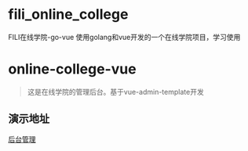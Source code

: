 # fili_online_college
FILI在线学院-go-vue
使用golang和vue开发的一个在线学院项目，学习使用

# online-college-vue
> 这是在线学院的管理后台。基于vue-admin-template开发

## 演示地址
[后台管理](http://www.fili.wang:81/online-college)
